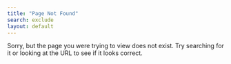 ```yaml
---
title: "Page Not Found"
search: exclude
layout: default
---
```


Sorry, but the page you were trying to view does not exist. Try searching for it or looking at the URL to see if it looks correct.

